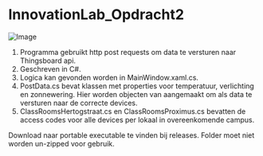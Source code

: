 # InnovationLab_Opdracht2

![Image](https://i.imgur.com/mW8njjm.png)


1. Programma gebruikt http post requests om data te versturen naar Thingsboard api.
2. Geschreven in C#.
3. Logica kan gevonden worden in MainWindow.xaml.cs.
4. PostData.cs bevat klassen met properties voor temperatuur, verlichting en zonnewering. Hier worden objecten van aangemaakt om als data te versturen naar de correcte devices.
5. ClassRoomsHertogstraat.cs en ClassRoomsProximus.cs bevatten de access codes voor alle devices per lokaal in overeenkomende campus.

Download naar portable executable te vinden bij releases. Folder moet niet worden un-zipped voor gebruik.
